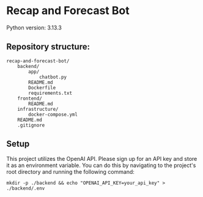 # Recap and Forecast Bot

Python version: 3.13.3

## Repository structure:

```
recap-and-forecast-bot/
    backend/
        app/
            chatbot.py
        README.md
        Dockerfile
        requirements.txt
    frontend/
        README.md
    infrastructure/
        docker-compose.yml
    README.md
    .gitignore
```

## Setup

This project utilizes the OpenAI API. Please sign up for an API key and store it as an environment variable. You can do this by navigating to the project's root directory and running the following command:
```
mkdir -p ./backend && echo "OPENAI_API_KEY=your_api_key" > ./backend/.env
```
